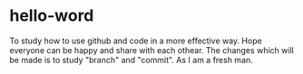 # hello-word
To study how to use github and code in a more effective way. Hope everyone can be happy and share with each othear.
The changes which will be made is to study "branch" and "commit". As I am a fresh man. 
